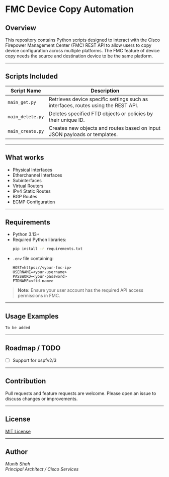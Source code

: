 # FMC Device Copy Automation

## Overview

This repository contains Python scripts designed to interact with the Cisco Firepower Management Center (FMC) REST API to allow users to copy device configuration across multiple platforms. The FMC feature of device copy needs the source and destination device to be the same platform.  

---

## Scripts Included

| Script Name     | Description                                                                                   |
|-----------------|-----------------------------------------------------------------------------------------------|
| `main_get.py`    | Retrieves device specific settings such as interfaces, routes using the REST API.            |
| `main_delete.py` | Deletes specified FTD objects or policies by their unique ID.                                |
| `main_create.py` | Creates new objects and routes based on input JSON payloads or templates.                    |

---

## What works
+ Physical Interfaces 
+ Etherchannel Interfaces 
+ Subinterfaces 
+ Virtual Routers
+ IPv4 Static Routes
+ BGP Routes
+ ECMP Configuration

---

## Requirements

- Python 3.13+
- Required Python libraries:
  ```bash
  pip install -r requirements.txt
  ```
- `.env` file containing:
  ```
  HOST=https://<your-fmc-ip>
  USERNAME=<your-username>
  PASSWORD=<your-password>
  FTDNAME=<ftd-name>
  ```

> **Note:** Ensure your user account has the required API access permissions in FMC.

---

## Usage Examples


```bash
To be added
```

---

## Roadmap / TODO
- [ ] Support for ospfv2/3

---

## Contribution
Pull requests and feature requests are welcome. Please open an issue to discuss changes or improvements.

---

## License
[MIT License](LICENSE)

---

## Author
*Munib Shah*  
*Principal Architect / Cisco Services*  

